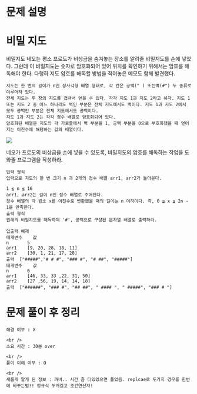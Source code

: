 <h1>
  문제 설명
  <h1>비밀 지도</h1>
  <p>
    비밀지도
    네오는 평소 프로도가 비상금을 숨겨놓는 장소를 알려줄 비밀지도를 손에 넣었다. 그런데 이 비밀지도는 숫자로 암호화되어 있어 위치를 확인하기 위해서는 암호를 해독해야 한다. 다행히 지도 암호를 해독할 방법을 적어놓은 메모도 함께 발견했다.

    지도는 한 변의 길이가 n인 정사각형 배열 형태로, 각 칸은 공백(" ) 또는벽(#") 두 종류로 이루어져 있다.
    전체 지도는 두 장의 지도를 겹쳐서 얻을 수 있다. 각각 지도 1과 지도 2라고 하자. 지도 1 또는 지도 2 중 어느 하나라도 벽인 부분은 전체 지도에서도 벽이다. 지도 1과 지도 2에서 모두 공백인 부분은 전체 지도에서도 공백이다.
    지도 1과 지도 2는 각각 정수 배열로 암호화되어 있다.
    암호화된 배열은 지도의 각 가로줄에서 벽 부분을 1, 공백 부분을 0으로 부호화했을 때 얻어지는 이진수에 해당하는 값의 배열이다.

  </p>
  <img src="/images_problem/[1차] 비밀지도.png">
  <p>
    네오가 프로도의 비상금을 손에 넣을 수 있도록, 비밀지도의 암호를 해독하는 작업을 도와줄 프로그램을 작성하라.

    입력 형식
    입력으로 지도의 한 변 크기 n 과 2개의 정수 배열 arr1, arr2가 들어온다.

    1 ≦ n ≦ 16
    arr1, arr2는 길이 n인 정수 배열로 주어진다.
    정수 배열의 각 원소 x를 이진수로 변환했을 때의 길이는 n 이하이다. 즉, 0 ≦ x ≦ 2n - 1을 만족한다.
    출력 형식
    원래의 비밀지도를 해독하여 '#', 공백으로 구성된 문자열 배열로 출력하라.

    입출력 예제
    매개변수	값
    n	    5
    arr1	[9, 20, 28, 18, 11]
    arr2	[30, 1, 21, 17, 28]
    출력	["#####","# # #", "### #", "# ##", "#####"]
    매개변수	값
    n	    6
    arr1	[46, 33, 33 ,22, 31, 50]
    arr2	[27 ,56, 19, 14, 14, 10]
    출력	["######", "### #", "## ##", " #### ", " #####", "### # "]

  </p>
  <h1>
    <h1>문제 풀이 후 정리</h1>

    해결 여부 : X

    <br />
    소요 시간 : 30분 over

    <br />
    풀이 이해 여부 : O

    <br />
    새롭게 알게 된 정보 : 까비.. 시간 좀 더있었으면 풀었음. replcae로 두가지 경우를 한번에 바꾸는법!! 정규식 두개걸고 조건연산자!

  </h1>
</h1>
